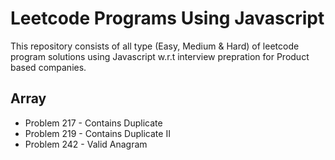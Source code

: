 # Leetcode Programs Using Javascript

This repository consists of all type (Easy, Medium & Hard) of leetcode program solutions using Javascript w.r.t interview prepration for Product based companies.

## Array
- Problem 217 - Contains Duplicate
- Problem 219 - Contains Duplicate II
- Problem 242 - Valid Anagram
